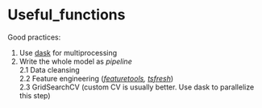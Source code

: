 # Useful_functions
Good practices:

1. Use [dask](https://dask.org/) for multiprocessing  
2. Write the whole model as *pipeline*  
2.1 Data cleansing  
2.2 Feature engineering (*[featuretools](https://github.com/Featuretools/featuretools), [tsfresh](https://tsfresh.readthedocs.io/en/latest/)*)  
2.3 GridSearchCV (custom CV is usually better. Use dask to parallelize this step)  
